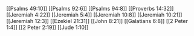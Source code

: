 [[Psalms 49:10]]
[[Psalms 92:6]]
[[Psalms 94:8]]
[[Proverbs 14:32]]
[[Jeremiah 4:22]]
[[Jeremiah 5:4]]
[[Jeremiah 10:8]]
[[Jeremiah 10:21]]
[[Jeremiah 12:3]]
[[Ezekiel 21:31]]
[[John 8:21]]
[[Galatians 6:8]]
[[2 Peter 1:4]]
[[2 Peter 2:19]]
[[Jude 1:10]]
